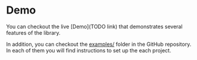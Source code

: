 # Demo

You can checkout the live [Demo](TODO link) that demonstrates several features of the library.

In addition, you can checkout the [examples/](https://github.com/SmallImprovements/react-redux-composeable-list/tree/master/examples) folder in the GitHub repository. In each of them you will find instructions to set up the each project.
